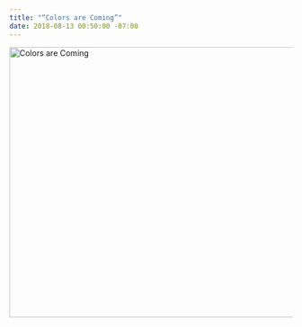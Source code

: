 ```yaml
---
title: "“Colors are Coming”"
date: 2018-08-13 00:50:00 -07:00
---
```


<a data-flickr-embed="true" data-header="true" data-footer="true"  href="https://www.flickr.com/photos/vandermolen/36801164214/in/faves-36521981547@N01/" title="Colors are Coming"><img src="https://farm5.staticflickr.com/4485/36801164214_6de4e5c142_z.jpg" width="640" height="480" alt="Colors are Coming"></a><script async src="//embedr.flickr.com/assets/client-code.js" charset="utf-8"></script>